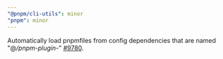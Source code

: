 ```yaml
---
"@pnpm/cli-utils": minor
"pnpm": minor
---
```


Automatically load pnpmfiles from config dependencies that are named "@_/pnpm-plugin-_" [#9780](https://github.com/pnpm/pnpm/issues/9780).
